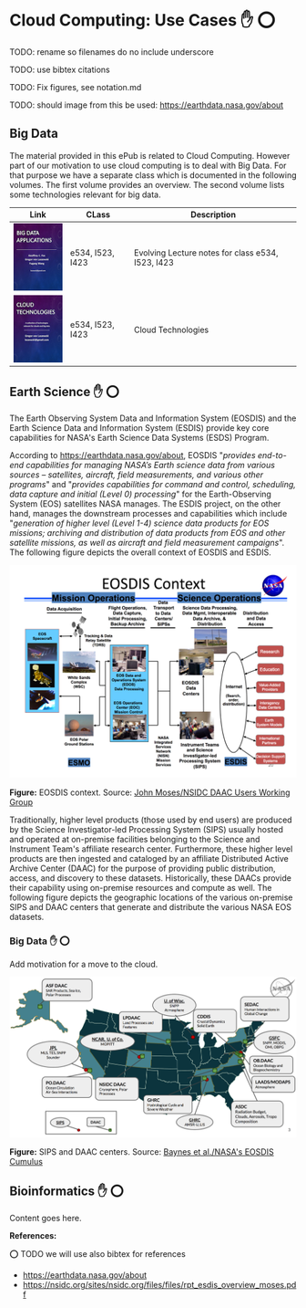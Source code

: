 # Cloud Computing: Use Cases :hand: :o:

TODO: rename so filenames do no include underscore

TODO: use bibtex citations

TODO: Fix figures, see notation.md

TODO: should image from this be used: 
      <https://earthdata.nasa.gov/about>

## Big Data

The material provided in this ePub is related to Cloud Computing. However part of our motivation to use cloud computing is to deal with Big Data. For that purpose we have a separate class which is documented in the following volumes. The first volume provides an overview. The second volume lists some technologies relevant for big data.

| Link | CLass | Description |
| --- | --- | --------------------------|
|[![](images/cover-523.png)](https://github.com/cloudmesh-community/book/blob/master/vonLaszewski-bigdata-application.epub?raw=true) |e534, I523, I423 | Evolving Lecture notes for class e534, I523, I423  |
| [![](images/cover-tech.png)](https://github.com/cloudmesh/technologies/blob/master/vonLaszewski-cloud-technologies.epub?raw=true) | e534, I523, I423 | Cloud Technologies |


## Earth Science :hand: :o:

The Earth Observing System Data and Information System (EOSDIS) and the Earth
Science Data and Information System (ESDIS) provide key core capabilities for
NASA's Earth Science Data Systems (ESDS) Program.

According to <https://earthdata.nasa.gov/about>, EOSDIS "*provides end-to-end
capabilities for managing NASA’s Earth science data from various sources –
satellites, aircraft, field measurements, and various other programs*" and
"*provides capabilities for command and control, scheduling, data capture
and initial (Level 0) processing*" for the Earth-Observing System (EOS)
satellites NASA manages. The ESDIS project, on the other hand, manages the
downstream processes and capabilities which include "*generation of higher level
(Level 1-4) science data products for EOS missions; archiving and distribution
of data products from EOS and other satellite missions, as well as aircraft
and field measurement campaigns*". The following figure depicts the overall
context of EOSDIS and ESDIS.

![](images/EOSDIS_context.png)

**Figure:** EOSDIS context. Source: [John Moses/NSIDC DAAC Users Working Group](https://nsidc.org/sites/nsidc.org/files/files/rpt_esdis_overview_moses.pdf)

Traditionally, higher level products (those used by end users) are produced by
the Science Investigator-led Processing System (SIPS) usually hosted and
operated at on-premise facilities belonging to the Science and Instrument
Team's affiliate research center. Furthermore, these higher level products are
then ingested and cataloged by an affiliate Distributed Active Archive Center
(DAAC) for the purpose of providing public distribution, access, and discovery
to these datasets. Historically, these DAACs provide their capability using
on-premise resources and compute as well. The following figure depicts the
geographic locations of the various on-premise SIPS and DAAC centers that
generate and distribute the various NASA EOS datasets.

### Big Data :hand: :o:

Add motivation for a move to the cloud.

![](images/SIPS_DAAC_centers.png)

**Figure:** SIPS and DAAC centers. Source: [Baynes et al./NASA's EOSDIS Cumulus](https://ntrs.nasa.gov/archive/nasa/casi.ntrs.nasa.gov/20180000548.pdf)


## Bioinformatics :hand: :o:

Content goes here.

**References:**

:o: TODO we will use also bibtex for references

* <https://earthdata.nasa.gov/about>
* <https://nsidc.org/sites/nsidc.org/files/files/rpt_esdis_overview_moses.pdf>
